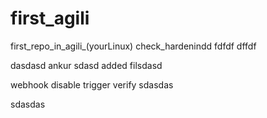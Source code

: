 # first_agili
first_repo_in_agili_(yourLinux)
check_hardenindd
fdfdf
dffdf


dasdasd ankur
sdasd
added filsdasd

webhook disable trigger verify
sdasdas

sdasdas
